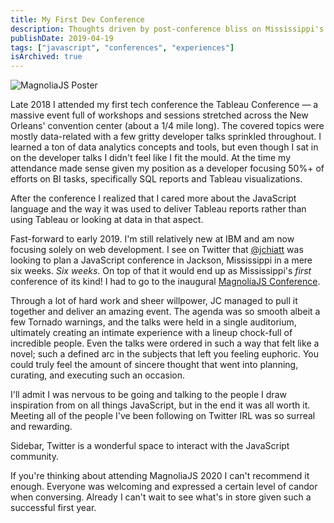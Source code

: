 ```yaml
---
title: My First Dev Conference
description: Thoughts driven by post-conference bliss on Mississippi's first ever JavaScript conference
publishDate: 2019-04-19
tags: ["javascript", "conferences", "experiences"]
isArchived: true
---
```


![MagnoliaJS Poster](https://user-images.githubusercontent.com/5033303/149253925-bab2f656-f5e8-4525-81d7-b29c61b9117e.png)

Late 2018 I attended my first tech conference the Tableau Conference &mdash; a massive event full of workshops and sessions stretched across the New Orleans' convention center (about a 1/4 mile long). The covered topics were mostly data-related with a few gritty developer talks sprinkled throughout. I learned a ton of data analytics concepts and tools, but even though I sat in on the developer talks I didn't feel like I fit the mould. At the time my attendance made sense given my position as a developer focusing 50%+ of efforts on BI tasks, specifically SQL reports and Tableau visualizations.

After the conference I realized that I cared more about the JavaScript language and the way it was used to deliver Tableau reports rather than using Tableau or looking at data in that aspect.

Fast-forward to early 2019. I'm still relatively new at IBM and am now focusing solely on web development. I see on Twitter that [@jchiatt](https://twitter.com/jchiatt) was looking to plan a JavaScript conference in Jackson, Mississippi in a mere six weeks. _Six weeks_. On top of that it would end up as Mississippi's _first_ conference of its kind! I had to go to the inaugural [MagnoliaJS Conference](https://magnoliajs.com).

Through a lot of hard work and sheer willpower, JC managed to pull it together and deliver an amazing event. The agenda was so smooth albeit a few Tornado warnings, and the talks were held in a single auditorium, ultimately creating an intimate experience with a lineup chock-full of incredible people. Even the talks were ordered in such a way that felt like a novel; such a defined arc in the subjects that left you feeling euphoric. You could truly feel the amount of sincere thought that went into planning, curating, and executing such an occasion.

I'll admit I was nervous to be going and talking to the people I draw inspiration from on all things JavaScript, but in the end it was all worth it. Meeting all of the people I've been following on Twitter IRL was so surreal and rewarding.

Sidebar, Twitter is a wonderful space to interact with the JavaScript community.

If you're thinking about attending MagnoliaJS 2020 I can't recommend it enough. Everyone was welcoming and expressed a certain level of candor when conversing. Already I can't wait to see what's in store given such a successful first year.
